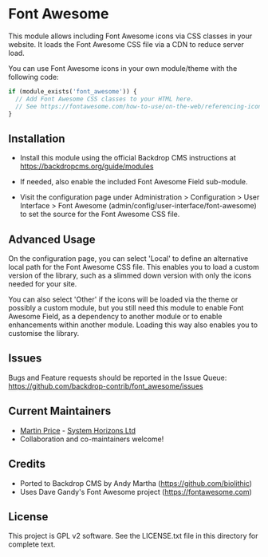 Font Awesome
============

This module allows including Font Awesome icons via CSS classes in your website.
It loads the Font Awesome CSS file via a CDN to reduce server load.

You can use Font Awesome icons in your own module/theme with the following code:

``` php
if (module_exists('font_awesome')) {
  // Add Font Awesome CSS classes to your HTML here.
  // See https://fontawesome.com/how-to-use/on-the-web/referencing-icons/basic-use for examples.
}
```

Installation
------------

- Install this module using the official Backdrop CMS instructions at
  https://backdropcms.org/guide/modules

- If needed, also enable the included Font Awesome Field sub-module.

- Visit the configuration page under Administration > Configuration > User
  Interface > Font Awesome (admin/config/user-interface/font-awesome) to set
  the source for the Font Awesome CSS file.

Advanced Usage
--------------

On the configuration page, you can select 'Local' to define an alternative
local path for the Font Awesome CSS file. This enables you to load a custom
version of the library, such as a slimmed down version with only the icons
needed for your site.

You can also select 'Other' if the icons will be loaded via the theme or
possibly a custom module, but you still need this module to enable Font Awesome
Field, as a dependency to another module or to enable enhancements within
another module. Loading this way also enables you to customise the library.

Issues
------

Bugs and Feature requests should be reported in the Issue Queue:
https://github.com/backdrop-contrib/font_awesome/issues

Current Maintainers
-------------------

- [Martin Price](https://github.com/yorkshire-pudding) - [System Horizons Ltd](https://www.systemhorizons.co.uk)
- Collaboration and co-maintainers welcome!

Credits
-------

- Ported to Backdrop CMS by Andy Martha (https://github.com/biolithic)
- Uses Dave Gandy's Font Awesome project (https://fontawesome.com)

License
-------

This project is GPL v2 software. See the LICENSE.txt file in this directory for
complete text.
